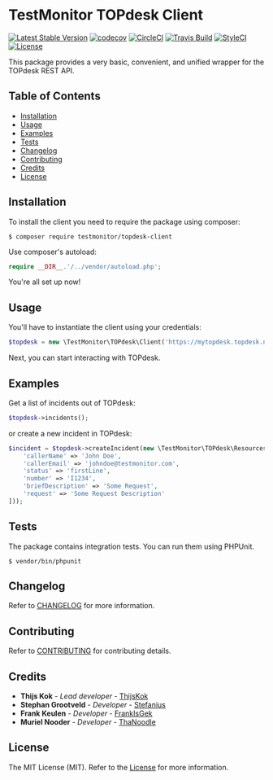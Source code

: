 # TestMonitor TOPdesk Client

[![Latest Stable Version](https://poser.pugx.org/testmonitor/topdesk-client/v/stable)](https://packagist.org/packages/testmonitor/topdesk-client)
[![codecov](https://codecov.io/gh/testmonitor/topdesk-client/graph/badge.svg?token=8KKHUCJK5W)](https://codecov.io/gh/testmonitor/topdesk-client)
[![CircleCI](https://img.shields.io/circleci/project/github/testmonitor/topdesk-client.svg)](https://circleci.com/gh/testmonitor/topdesk-client)
[![Travis Build](https://travis-ci.com/testmonitor/topdesk-client.svg?branch=master)](https://app.travis-ci.com/github/topdesk-client)
[![StyleCI](https://styleci.io/repos/223037352/shield)](https://styleci.io/repos/223037352)
[![License](https://poser.pugx.org/testmonitor/topdesk-client/license)](https://packagist.org/packages/testmonitor/topdesk-client)

This package provides a very basic, convenient, and unified wrapper for the TOPdesk REST API.

## Table of Contents

- [Installation](#installation)
- [Usage](#usage)
- [Examples](#examples)
- [Tests](#tests)
- [Changelog](#changelog)
- [Contributing](#contributing)
- [Credits](#credits)
- [License](#license)

## Installation

To install the client you need to require the package using composer:

	$ composer require testmonitor/topdesk-client

Use composer's autoload:

```php
require __DIR__.'/../vendor/autoload.php';
```

You're all set up now!

## Usage

You'll have to instantiate the client using your credentials:

```php
$topdesk = new \TestMonitor\TOPdesk\Client('https://mytopdesk.topdesk.net', 'username', 'password');
```

Next, you can start interacting with TOPdesk.

## Examples

Get a list of incidents out of TOPdesk:

```php
$topdesk->incidents();
```

or create a new incident in TOPdesk:

```php
$incident = $topdesk->createIncident(new \TestMonitor\TOPdesk\Resources\Incident([
    'callerName' => 'John Doe',
    'callerEmail' => 'johndoe@testmonitor.com',
    'status' => 'firstLine',
    'number' => 'I1234',
    'briefDescription' => 'Some Request',
    'request' => 'Some Request Description'
]));
```

## Tests

The package contains integration tests. You can run them using PHPUnit.

    $ vendor/bin/phpunit

## Changelog

Refer to [CHANGELOG](CHANGELOG.md) for more information.

## Contributing

Refer to [CONTRIBUTING](CONTRIBUTING.md) for contributing details.

## Credits

* **Thijs Kok** - *Lead developer* - [ThijsKok](https://github.com/thijskok)
* **Stephan Grootveld** - *Developer* - [Stefanius](https://github.com/stefanius)
* **Frank Keulen** - *Developer* - [FrankIsGek](https://github.com/frankisgek)
* **Muriel Nooder** - *Developer* - [ThaNoodle](https://github.com/thanoodle)

## License

The MIT License (MIT). Refer to the [License](LICENSE.md) for more information.

